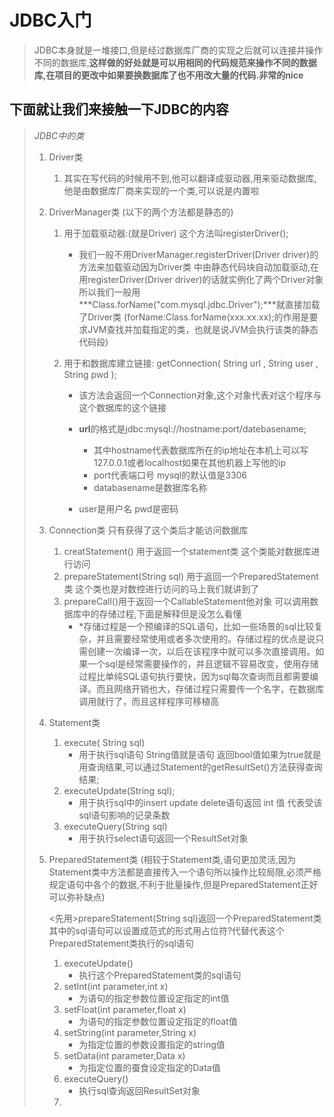 # JDBC入门

> JDBC本身就是一堆接口,但是经过数据库厂商的实现之后就可以连接并操作不同的数据库,**这样做的好处就是可以用相同的代码规范来操作不同的数据库,在项目的更改中如果要换数据库了也不用改大量的代码.非常的nice**



## 下面就让我们来接触一下JDBC的内容

> *JDBC中的类*
>
> 1. Driver类
>    1. 其实在写代码的时候用不到,他可以翻译成驱动器,用来驱动数据库,他是由数据库厂商来实现的一个类,可以说是内置啦
>    
> 2. DriverManager类 (以下的两个方法都是静态的)
>    1. 用于加载驱动器:(就是Driver) 这个方法叫registerDriver();
>
>       - 我们一般不用DriverManager.registerDriver(Driver driver)的方法来加载驱动因为Driver类 中由静态代码块自动加载驱动,在用registerDriver(Driver driver)的话就实例化了两个Driver对象 所以我们一般用***Class.forName("com.mysql.jdbc.Driver");***就直接加载了Driver类  (forName:Class.forName(xxx.xx.xx);的作用是要求JVM查找并加载指定的类，也就是说JVM会执行该类的静态代码段)
>
>    2. 用于和数据库建立链接: getConnection( String url , String user , String pwd ); 
>
>       - 该方法会返回一个Connection对象,这个对象代表对这个程序与这个数据库的这个链接 
>
>       - **url**的格式是jdbc:mysql://hostname:port/datebasename;  
>         - 其中hostname代表数据库所在的ip地址在本机上可以写127.0.0.1或者localhost如果在其他机器上写他的ip
>          - port代表端口号 mysql的默认值是3306
>          - databasename是数据库名称
>       - user是用户名 pwd是密码
>
> 3. Connection类 只有获得了这个类后才能访问数据库
>
>    1. creatStatement() 用于返回一个statement类 这个类能对数据库进行访问
>    2. prepareStatement(String sql) 用于返回一个PreparedStatement类 这个类也是对数控进行访问的马上我们就讲到了
>    3. prepareCall()用于返回一个CallableStatement他对象 可以调用数据库中的存储过程,下面是解释但是没怎么看懂
>       - *存储过程是一个预编译的SQL语句，比如一些场景的sql比较复杂，并且需要经常使用或者多次使用的。存储过程的优点是说只需创建一次编译一次，以后在该程序中就可以多次直接调用。如果一个sql是经常需要操作的，并且逻辑不容易改变，使用存储过程比单纯SQL语句执行要快，因为sql每次查询而且都需要编译。而且网络开销也大，存储过程只需要传一个名字，在数据库调用就行了，而且这样程序可移植高
>
> 4. Statement类
>
>    1. execute( String sql) 
>       - 用于执行sql语句 String值就是语句 返回bool值如果为true就是用查询结果,可以通过Statement的getResultSet()方法获得查询结果;
>    2. executeUpdate(String sql); 
>       - 用于执行sql中的insert update delete语句返回 int 值 代表受该sql语句影响的记录条数
>    3. executeQuery(String sql)
>       - 用于执行select语句返回一个ResultSet对象
>
> 5. PreparedStatement类 (相较于Statement类,语句更加灵活,因为Statement类中方法都是直接传入一个语句所以操作比较局限,必须严格规定语句中各个的数据,不利于批量操作,但是PreparedStatement正好可以弥补缺点)
>
>    <先用>prepareStatement(String sql)返回一个PreparedStatement类 其中的sql语句可以设置成范式的形式用占位符?代替代表这个PreparedStatement类执行的sql语句
>
>    1. executeUpdate()
>       - 执行这个PreparedStatement类的sql语句
>    2. setInt(int parameter,int x)
>       - 为语句的指定参数位置设定指定的int值
>    3. setFloat(int parameter,float x)
>       - 为语句的指定参数位置设定指定的float值
>    4. setString(int parameter,String x)
>       - 为指定位置的参数设置指定的string值
>    5. setData(int parameter,Data x)
>       - 为指定位置的蚕食设定指定的Data值
>    6. executeQuery()
>       - 执行sql查询返回ResultSet对象
>    7. 

